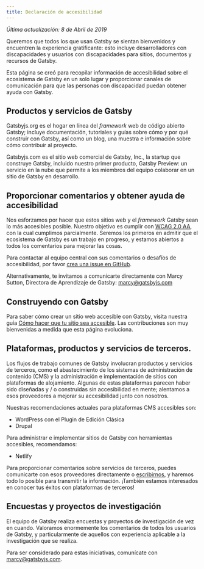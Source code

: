 ```yaml
---
title: Declaración de accesibilidad
---
```


_Última actualización: 8 de Abril de 2019_

Queremos que todos los que usan Gatsby se sientan bienvenidos y encuentren la experiencia gratificante: esto incluye desarrolladores con discapacidades y usuarios con discapacidades para sitios, documentos y recursos de Gatsby.

Esta página se creó para recopilar información de accesibilidad sobre el ecosistema de Gatsby en un solo lugar y proporcionar canales de comunicación para que las personas con discapacidad puedan obtener ayuda con Gatsby.

## Productos y servicios de Gatsby

Gatsbyjs.org es el hogar en línea del _framework_ web de código abierto Gatsby; incluye documentación, tutoriales y guías sobre cómo y por qué construir con Gatsby, así como un blog, una muestra e información sobre cómo contribuir al proyecto.


Gatsbyjs.com es el sitio web comercial de Gatsby, Inc., la startup que construye Gatsby, incluido nuestro primer producto, Gatsby Preview: un servicio en la nube que permite a los miembros del equipo colaborar en un sitio de Gatsby en desarrollo.

## Proporcionar comentarios y obtener ayuda de accesibilidad

Nos esforzamos por hacer que estos sitios web y el _framework_ Gatsby sean lo más accesibles posible. Nuestro objetivo es cumplir con [WCAG 2.0 AA](https://www.w3.org/TR/WCAG20/), con la cual cumplimos parcialmente. Seremos los primeros en admitir que el ecosistema de Gatsby es un trabajo en progreso, y estamos abiertos a todos los comentarios para mejorar las cosas.

Para contactar al equipo central con sus comentarios o desafíos de accesibilidad, por favor [crea una issue en GitHub](https://github.com/gatsbyjs/gatsby/issues/new/choose).

Alternativamente, te invitamos a comunicarte directamente con Marcy Sutton, Directora de Aprendizaje de Gatsby:  [marcy@gatsbyjs.com](mailto:marcy@gatsbyjs.com)

## Construyendo con Gatsby

Para saber cómo crear un sitio web accesible con Gatsby, visita nuestra guía [Cómo hacer que tu sitio sea accesible](/docs/making-your-site-accessible/). Las contribuciones son muy bienvenidas a medida que esta página evoluciona.

## Plataformas, productos y servicios de terceros.

Los flujos de trabajo comunes de Gatsby involucran productos y servicios de terceros, como el abastecimiento de los sistemas de administración de contenido (CMS) y la administración e implementación de sitios con plataformas de alojamiento. Algunas de estas plataformas parecen haber sido diseñadas y / o construidas sin accesibilidad en mente; alentamos a esos proveedores a mejorar su accesibilidad junto con nosotros.

Nuestras recomendaciones actuales para plataformas CMS accesibles son:

- WordPress con el Plugin de Edición Clásica
- Drupal

Para administrar e implementar sitios de Gatsby con herramientas accesibles, recomendamos:

- Netlify

Para proporcionar comentarios sobre servicios de terceros, puedes comunicarte con esos proveedores directamente o [escribirnos](mailto:marcy@gatsbyjs.com), y haremos todo lo posible para transmitir la información. ¡También estamos interesados ​​en conocer tus éxitos con plataformas de terceros!

## Encuestas y proyectos de investigación

El equipo de Gatsby realiza encuestas y proyectos de investigación de vez en cuando. Valoramos enormemente los comentarios de todos los usuarios de Gatsby, y particularmente de aquellos con experiencia aplicable a la investigación que se realiza.

Para ser considerado para estas iniciativas, comunícate con [marcy@gatsbyjs.com](mailto:marcy@gatsbyjs.com).
